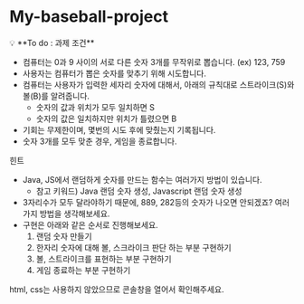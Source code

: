 # My-baseball-project
<aside>
💡 **To do : 과제 조건**

</aside>

- 컴퓨터는 0과 9 사이의 서로 다른 숫자 3개를 무작위로 뽑습니다. (ex) 123, 759
- 사용자는 컴퓨터가 뽑은 숫자를 맞추기 위해 시도합니다.
- 컴퓨터는 사용자가 입력한 세자리 숫자에 대해서, 아래의 규칙대로 스트라이크(S)와 볼(B)를 알려줍니다.
    - 숫자의 값과 위치가 모두 일치하면 S
    - 숫자의 값은 일치하지만 위치가 틀렸으면 B
- 기회는 무제한이며, 몇번의 시도 후에 맞췄는지 기록됩니다.
- 숫자 3개를 모두 맞춘 경우, 게임을 종료합니다.

힌트
- Java, JS에서 랜덤하게 숫자를 만드는 함수는 여러가지 방법이 있습니다.
    - 참고 키워드) Java 랜덤 숫자 생성, Javascript 랜덤 숫자 생성
- 3자리수가 모두 달라야하기 때문에, 889, 282등의 숫자가 나오면 안되겠죠? 여러가지 방법을 생각해보세요.
- 구현은 아래와 같은 순서로 진행해보세요.
    1. 랜덤 숫자 만들기
    2. 한자리 숫자에 대해 볼, 스크라이크 판단 하는 부분 구현하기
    3. 볼, 스트라이크를 표현하는 부분 구현하기
    4. 게임 종료하는 부분 구현하기

html, css는 사용하지 않았으므로 콘솔창을 열어서 확인해주세요.
